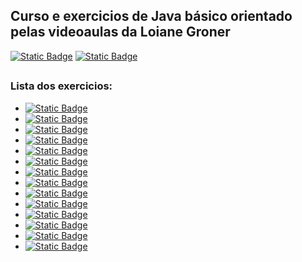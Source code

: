 ## Curso e exercicios de Java básico orientado pelas videoaulas da Loiane Groner
<div>
<a href="https://www.youtube.com/watch?v=LnORjqZUMIQ&list=PLGxZ4Rq3BOBq0KXHsp5J3PxyFaBIXVs3r"><img alt="Static Badge" src="https://img.shields.io/badge/Java%20B%C3%A1sico%20-%20playlist%20Curso%20-%20red"></a>
<a href="https://www.youtube.com/@loianegroner"><img alt="Static Badge" src="https://img.shields.io/badge/Youtube%20-%20red"></a>
</div>

##
### Lista dos exercicios:
<ul>
  <li><a href="https://pt.slideshare.net/slideshow/curso-java-bsico-exerccios-aulas-11-12-13/43425024" target="_blank"><img alt="Static Badge" src="https://img.shields.io/badge/Aula13%20-%20red">
  <li><a href="https://pt.slideshare.net/slideshow/curso-java-basico-exercicios-aulas-14-15/43612144" target="_blank"><img alt="Static Badge" src="https://img.shields.io/badge/Aula15%20-%20red">
  </li>
  <li><a href="https://pt.slideshare.net/slideshow/curso-java-basico-exercicios-aulas-16-17/43612642" target="_blank"><img alt="Static Badge" src="https://img.shields.io/badge/Aula17%20-%20red">
</li>
  <li><a href="https://pt.slideshare.net/slideshow/curso-java-basico-exercicios-aula-19/43740006" target="_blank"><img alt="Static Badge" src="https://img.shields.io/badge/Aula19%20-%20red">
</li>
    <li><a href="https://pt.slideshare.net/slideshow/curso-java-basico-exercicios-aula-20/47027493" target="_blank"><img alt="Static Badge" src="https://img.shields.io/badge/Aula20%20-%20red">
</li>
      <li><a href="https://pt.slideshare.net/slideshow/curso-java-basico-exercicios-aula-24/47382903" target="_blank"><img alt="Static Badge" src="https://img.shields.io/badge/Aula24-OO%20-%20red">
</li>
      <li><a href="https://pt.slideshare.net/slideshow/curso-java-basico-exercicios-aula-25-a-27/47696447" target="_blank"><img alt="Static Badge" src="https://img.shields.io/badge/Aula%2025%20a%2027-OO%20pt2%20-%20red">
</li>
        <li><a href="https://pt.slideshare.net/slideshow/curso-java-basico-exercicios-aulas-28-a-33/52866935" target="_blank"><img alt="Static Badge" src="https://img.shields.io/badge/Aula%2028%20a%2033-OO%20pt3%20-%20red">
</li>
<li><a href="https://pt.slideshare.net/slideshow/curso-java-basico-exercicios-aula-34/52866965" target="_blank"><img alt="Static Badge" src="https://img.shields.io/badge/Aula%2034-OO%20pt4%20-%20red">
</li>
<li><a href="https://pt.slideshare.net/loianeg/curso-java-basico-exercicios-aula-35" target="_blank"><img alt="Static Badge" src="https://img.shields.io/badge/Aula%2035-OO%20pt5%20-%20red">
</li>
<li><a href="https://pt.slideshare.net/slideshow/curso-java-basico-exercicios-aula-36/52866993" target="_blank"><img alt="Static Badge" src="https://img.shields.io/badge/Aula%2036-OO%20pt6%20-%20red">
</li>
<li><a href="https://pt.slideshare.net/slideshow/curso-java-basico-exercicios-aulas-36-a-43/56519944" target="_blank"><img alt="Static Badge" src="https://img.shields.io/badge/Aula%2037%20a%2043-Heran%C3%A7a%20e%20Polimorfismo%20-%20red">
</li>
<li><a href="https://pt.slideshare.net/slideshow/curso-java-basico-exercicios-aulas-44-a-46/56627580" target="_blank"><img alt="Static Badge" src="https://img.shields.io/badge/Aula%2044%20a%2046-Interface%20e%20Polimorfismo%20-%20red">
</li>
  <li><a href="https://pt.slideshare.net/slideshow/curso-java-basico-exercicios-aulas-47-a-52/58102410"><img alt="Static Badge" src="https://img.shields.io/badge/Aula%2047%20a%2052-Exceptions%20-%20red">
</li>
</ul>

